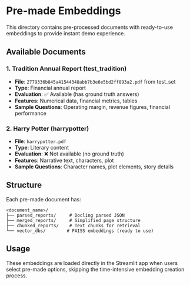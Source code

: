 # Pre-made Embeddings

This directory contains pre-processed documents with ready-to-use embeddings to provide instant demo experience.

## Available Documents

### 1. Tradition Annual Report (test_tradition)
- **File**: `2779336b845a41544348abb7b3e6e5bd2ff893a2.pdf` from test_set
- **Type**: Financial annual report
- **Evaluation**: ✅ Available (has ground truth answers)
- **Features**: Numerical data, financial metrics, tables
- **Sample Questions**: Operating margin, revenue figures, financial performance

### 2. Harry Potter (harrypotter)
- **File**: `harrypotter.pdf`
- **Type**: Literary content
- **Evaluation**: ❌ Not available (no ground truth)
- **Features**: Narrative text, characters, plot
- **Sample Questions**: Character names, plot elements, story details

## Structure

Each pre-made document has:
```
<document_name>/
├── parsed_reports/     # Docling parsed JSON
├── merged_reports/     # Simplified page structure
├── chunked_reports/    # Text chunks for retrieval
└── vector_dbs/        # FAISS embeddings (ready to use)
```

## Usage

These embeddings are loaded directly in the Streamlit app when users select pre-made options, skipping the time-intensive embedding creation process.